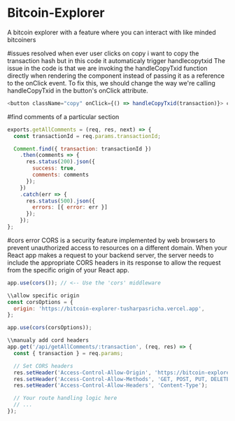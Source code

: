# Bitcoin-Explorer
A bitcoin explorer with a feature where you can interact with like minded bitcoiners

#issues resolved
when ever user clicks on copy i want to copy the transaction hash but in this code it automaticaly trigger handlecopytxid
The issue in the code is that we are invoking the handleCopyTxid function directly when rendering the component instead of passing it as a reference to the onClick event. To fix this, we should change the way we're calling handleCopyTxid in the button's onClick attribute.

````javascript
<button className="copy" onClick={() => handleCopyTxid(transaction)}> copy </button>
`````

#find comments of a particular section
````javascript
exports.getAllComments = (req, res, next) => {
  const transactionId = req.params.transactionId;

  Comment.find({ transaction: transactionId })
    .then(comments => {
      res.status(200).json({
        success: true,
        comments: comments
      });
    })
    .catch(err => {
      res.status(500).json({
        errors: [{ error: err }]
      });
    });
};

````

#cors error
CORS is a security feature implemented by web browsers to prevent unauthorized access to resources on a different domain. When your React app makes a request to your backend server, the server needs to include the appropriate CORS headers in its response to allow the request from the specific origin of your React app.
````javascript
app.use(cors()); // <-- Use the 'cors' middleware

\\allow specific origin
const corsOptions = {
  origin: 'https://bitcoin-explorer-tusharpasricha.vercel.app',
};

app.use(cors(corsOptions));

\\manualy add cord headers
app.get('/api/getAllComments/:transaction', (req, res) => {
  const { transaction } = req.params;

  // Set CORS headers
  res.setHeader('Access-Control-Allow-Origin', 'https://bitcoin-explorer-tusharpasricha.vercel.app');
  res.setHeader('Access-Control-Allow-Methods', 'GET, POST, PUT, DELETE');
  res.setHeader('Access-Control-Allow-Headers', 'Content-Type');

  // Your route handling logic here
  // ...
});

````
